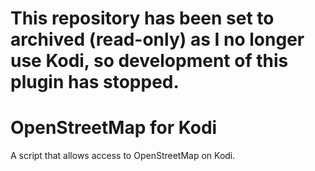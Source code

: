 This repository has been set to archived (read-only) as I no longer use Kodi, so development of this plugin has stopped.
==========

OpenStreetMap for Kodi
======================

A script that allows access to OpenStreetMap on Kodi.
